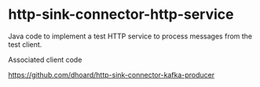 # http-sink-connector-http-service

Java code to implement a test HTTP service to process messages from the test client.
 
Associated client code

https://github.com/dhoard/http-sink-connector-kafka-producer